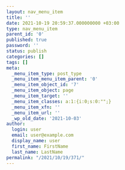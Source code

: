 ```yaml
---
layout: nav_menu_item
title: ''
date: 2021-10-19 20:59:37.000000000 +03:00
type: nav_menu_item
parent_id: '0'
published: true
password: ''
status: publish
categories: []
tags: []
meta:
  _menu_item_type: post_type
  _menu_item_menu_item_parent: '0'
  _menu_item_object_id: '7'
  _menu_item_object: page
  _menu_item_target: ''
  _menu_item_classes: a:1:{i:0;s:0:"";}
  _menu_item_xfn: ''
  _menu_item_url: ''
  _wp_old_date: '2021-10-03'
author:
  login: user
  email: user@example.com
  display_name: user
  first_name: FirstName
  last_name: LastName
permalink: "/2021/10/19/371/"
---
```

